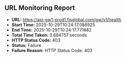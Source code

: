 ## URL Monitoring Report

- **URL:** https://api-gw1-prod1.fisglobal.com/gw/v1/health
- **Start Time:** 2025-10-29T10:24:17.086925
- **End Time:** 2025-10-29T10:24:17.771682
- **Total Time Taken:** 0.684757 seconds
- **HTTP Status Code:** 403
- **Status:** Failure
- **Failure Reason:** HTTP Status Code: 403
